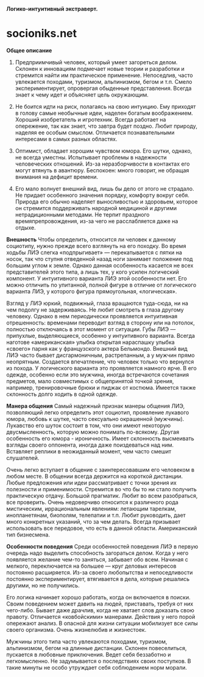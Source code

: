 **Логико-интуитивный экстраверт.**

# socioniks.net
**Общее описание**
1. Предприимчивый человек, который умеет загореться делом. Склонен к инновациям подмечает новые теории и разработки и стремится найти им практическое применение. Непоседлив, часто увлекается походами, туризмом, альпинизмом, бегом и т.п. Смело экспериментирует, опровергая обыденные представления. Всегда знает к чему идет и объясняет цель окружающим.

2. Не боится идти на риск, полагаясь на свою интуицию. Ему приходят в голову самые необычные идеи, наделен богатым воображением. Хороший изобретатель и игротехник. Всегда работает на опережение, так как знает, что завтра будет поздно. Любит природу, наделяя ее особым смыслом. Отличается познавательными интересами в самых разных областях.

3. Оптимист, обладает хорошим чувством юмора. Его шутки, однако, не всегда уместны. Испытывает проблемы в надежности человеческих отношений. Из-за неразборчивости в контактах его могут втянуть в авантюру. Беспокоен: много говорит, не обращая внимания на дефицит времени.

4. Его мало волнует внешний вид, лишь бы дело от этого не страдало. Не придает особенного значения порядку, комфорту вокруг себя. Природа его обычно наделяет выносливостью и здоровьем, которое он стремится поддерживать народной медициной и другими нетрадиционными методами. Не терпит праздного времяпрепровождения, из-за чего не расслабляется даже на отдыхе.

**Внешность**
Чтобы определить, относится ли человек к данному социотипу, нужно прежде всего взглянуть на его походку. Во время ходьбы ЛИЭ слегка «подпрыгивает» — перекатывается с пятки на носок, так что ступня отведенной назад ноги занимает положение под большим углом к земле. Однако данная особенность касается не всех представителей этого типа, а лишь тех, у кого усилен логический компонент. У интуитивного варианта ЛИЭ этой особенности нет. Его можно отличить по упитанной, полной фигуре в отличие от логического варианта ЛИЭ, у которого фигура прямоугольная, «логическая».

Взгляд у ЛИЭ юркий, подвижный, глаза вращаются туда-сюда, ни на чем подолгу не задерживаясь. Не любит смотреть в глаза другому человеку. Однако в нем периодически проявляется интуитивная отрешенность: временами переводит взгляд в сторону или на потолок, полностью отключаясь в этот момент от ситуации. Губы ЛИЭ — припухлые, выделяющиеся, особенно у интуитивного варианта. Всегда наготове «американская» улыбка открытая нараспашку улыбка «своего» парня как у французского актера Бельмондо. Внешний вид ЛИЭ часто бывает дисгармоничным, растрепанным, а у мужчин прямо неопрятным. Создается впечатление, что человек только что вернулся из похода. У логического варианта это проявляется намного ярче. В его одежде, особенно если это мужчина, иногда встречаются сочетания предметов, мало совместимых с общепринятой точкой зрения, например, тренировочные брюки и пиджак от костюма. Имеется также склонность долго ходить в одной одежде.

**Манера общения**
Самый надежный признак манеры общения ЛИЭ, позволяющий легко определить этот социотип, проявление лукавого юмора, любовь к шутке, часто сексуально окрашенной (мужчины). Лукавство его шуток состоит в том, что они имеют некоторую двусмысленность, которую можно понимать по-всякому. Другая особенность его юмора - ироничность. Имеет склонность высмеивать взгляды своего оппонента, иногда даже поиздеваться над ним. Вставляет реплики в неожиданный момент, чем часто смешит слушателей.

Очень легко вступает в общение с заинтересовавшим его человеком в любом месте. В общении всегда держится на короткой дистанции. Любые предложения или идеи рассматривает с точки зрения их полезности и применимости. Стремится во что бы то ни стало получить практическую отдачу. Большой прагматик. Любит во всем разобраться, все проверить. Очень недоверчиво относится к различного рода мистическим, иррациональным явлениям: летающим тарелкам, инопланетянам, биополям, телепатии и т.п. Любит руководить, дает много конкретных указаний, что за чем делать. Всегда призывает использовать все передовое, что есть в данной области. Американский тип бизнесмена.

**Особенности поведения**
Среди особенностей поведения ЛИЭ в первую очередь надо выделить способность загораться делом. Когда у него появляется желание чем-то заняться, забывает обо всем. Начиная с мелкого, переключается на большее — круг деловых интересов постоянно расширяется. Из-за своего любопытства и непоседливости постоянно экспериментирует, втягивается в дела, которые решались другими, но не получились.

Его логика начинает хорошо работать, когда он включается в поиски. Своим поведением может давить на людей, приставать, требуя от них чего-либо. Бывает даже драчлив, когда не хватает слов доказать свою правоту. Отличается «ковбойскими» манерами. Действия у него порой опережают анализ. В опасной для жизни ситуации мобилизует все силы своего организма. Очень жизнелюбив и жизнестоек.

Мужчины этого типа часто увлекаются походами, туризмом, альпинизмом, бегом на длинные дистанции. Склонен повеселиться, пускается в любовные приключения. Ведет себя беззаботно и легкомысленно. Не задумывается о последствиях своих поступков. В такие минуты не особо утруждает себя соблюдением норм морали.